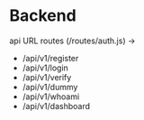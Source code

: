 # Backend


api URL routes (/routes/auth.js) ->

 - /api/v1/register
 - /api/v1/login
 - /api/v1/verify
 - /api/v1/dummy
 - /api/v1/whoami
 - /api/v1/dashboard